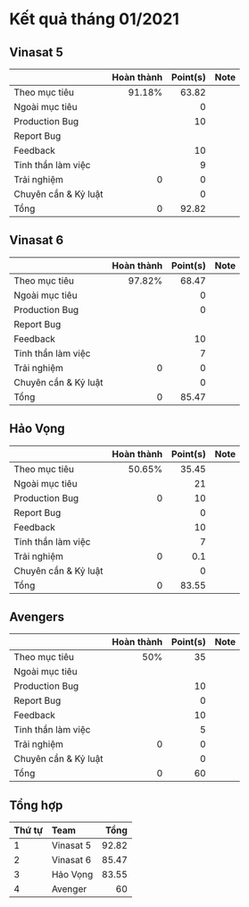 # Kết quả tháng 01/2021

## Vinasat 5

|                  | Hoàn thành | Point(s) | Note |
| :---             |    ----:   |  ---: | :--- |
| Theo mục tiêu    | 91.18% | 63.82 | |
| Ngoài mục tiêu   |        |  0    | |
| Production Bug   |        | 10     | |
| Report Bug       |        |        | |
| Feedback         |        | 10     | |
| Tinh thần làm việc|       | 9      | |
| Trải nghiệm      | 0      | 0      | |
| Chuyên cần & Kỷ luật      |        | 0     | |
| Tổng             | 0      | 92.82  | |

## Vinasat 6

|                  | Hoàn thành | Point(s) | Note |
| :---             |    ----:   |  ---: | :--- |
| Theo mục tiêu    | 97.82% | 68.47 | |
| Ngoài mục tiêu   |        | 0     | |
| Production Bug   |        |  0    | |
| Report Bug       |        |       | |
| Feedback         |        | 10     | |
| Tinh thần làm việc|       | 7     | |
| Trải nghiệm      | 0      | 0      | |
| Chuyên cần & Kỷ luật         |        | 0     | |
| Tổng             | 0      | 85.47  | |

## Hảo Vọng

|                  | Hoàn thành | Point(s) | Note |
| :---             |    ----:   |  ---: | :--- |
| Theo mục tiêu    | 50.65% | 35.45 | | 
| Ngoài mục tiêu   |        | 21     | |
| Production Bug   | 0      | 10     | |
| Report Bug       |        | 0      | |
| Feedback         |        | 10     | |
| Tinh thần làm việc|       | 7     | |
| Trải nghiệm      | 0      | 0.1   | |
| Chuyên cần & Kỷ luật         |        | 0     | |
| Tổng             | 0      | 83.55  | |

## Avengers

|                  | Hoàn thành | Point(s) | Note |
| :---             |    ----:   |  ---: | :--- |
| Theo mục tiêu    | 50%    | 35     | |
| Ngoài mục tiêu   |        |        | |
| Production Bug   |        | 10     | |
| Report Bug       |        |  0     | |
| Feedback         |        | 10     | |
| Tinh thần làm việc|       | 5      | |
| Trải nghiệm      | 0      | 0      | |
| Chuyên cần & Kỷ luật         |        | 0     | |
| Tổng             | 0      | 60  | |


## Tổng hợp

| Thứ tự | Team | Tổng | 
| :--- | :--- | ---:     |
| 1 | Vinasat 5 | 92.82 |
| 2 | Vinasat 6 | 85.47 |
| 3 | Hảo Vọng  | 83.55 |
| 4 | Avenger   | 60    |
